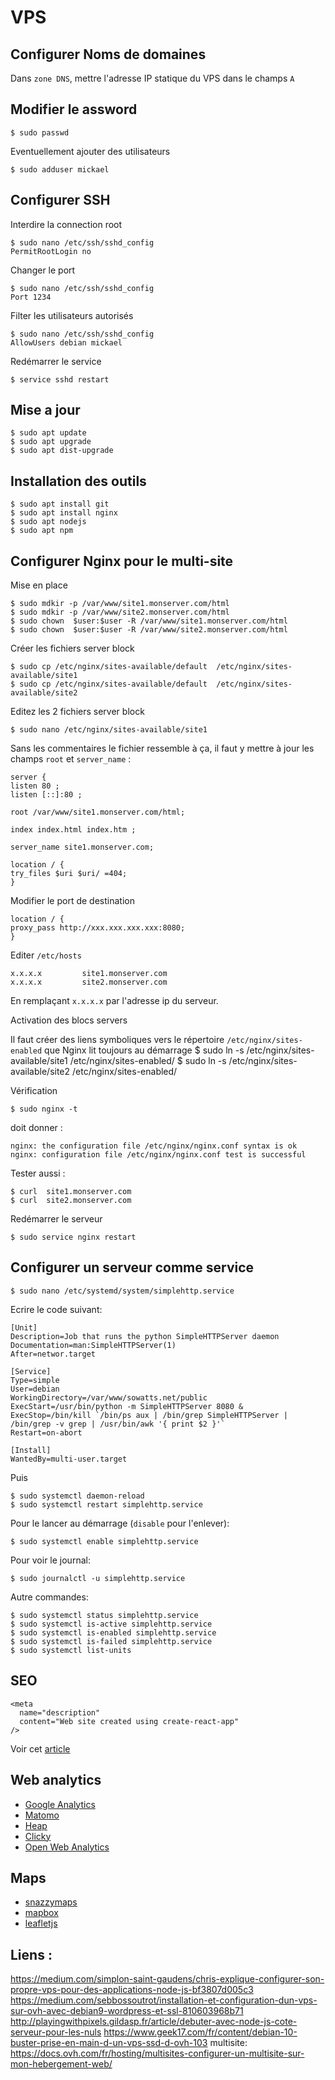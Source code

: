 # VPS

## Configurer Noms de domaines
Dans `zone DNS`, mettre l'adresse IP statique du VPS dans le champs `A`

## Modifier le assword

    $ sudo passwd

Eventuellement ajouter des utilisateurs

    $ sudo adduser mickael

## Configurer SSH
Interdire la connection root

    $ sudo nano /etc/ssh/sshd_config
    PermitRootLogin no

Changer le port

    $ sudo nano /etc/ssh/sshd_config
    Port 1234

Filter les utilisateurs autorisés

    $ sudo nano /etc/ssh/sshd_config
    AllowUsers debian mickael

Redémarrer le service

    $ service sshd restart

## Mise a jour

    $ sudo apt update
    $ sudo apt upgrade
    $ sudo apt dist-upgrade

## Installation des outils

    $ sudo apt install git
    $ sudo apt install nginx
    $ sudo apt nodejs
    $ sudo apt npm


## Configurer Nginx pour le multi-site
Mise en place

    $ sudo mdkir -p /var/www/site1.monserver.com/html 
    $ sudo mdkir -p /var/www/site2.monserver.com/html
    $ sudo chown  $user:$user -R /var/www/site1.monserver.com/html
    $ sudo chown  $user:$user -R /var/www/site2.monserver.com/html

Créer les fichiers server block

    $ sudo cp /etc/nginx/sites-available/default  /etc/nginx/sites-available/site1
    $ sudo cp /etc/nginx/sites-available/default  /etc/nginx/sites-available/site2

Editez les 2 fichiers server block

    $ sudo nano /etc/nginx/sites-available/site1

Sans les commentaires le fichier ressemble à ça, il faut y mettre à jour les champs `root` et `server_name` :

    server {
    listen 80 ;
    listen [::]:80 ;

    root /var/www/site1.monserver.com/html;

    index index.html index.htm ;

    server_name site1.monserver.com;

    location / {
    try_files $uri $uri/ =404;
    }

Modifier le port de destination 

    location / {
    proxy_pass http://xxx.xxx.xxx.xxx:8080;
    }

Editer `/etc/hosts`

    x.x.x.x         site1.monserver.com
    x.x.x.x         site2.monserver.com
En remplaçant `x.x.x.x` par l'adresse ip du serveur.

Activation des blocs servers

Il faut créer des liens symboliques vers le répertoire `/etc/nginx/sites-enabled` que Nginx lit toujours au démarrage
    $ sudo ln -s /etc/nginx/sites-available/site1 /etc/nginx/sites-enabled/
    $ sudo ln -s /etc/nginx/sites-available/site2 /etc/nginx/sites-enabled/

Vérification

    $ sudo nginx -t
 doit donner :

    nginx: the configuration file /etc/nginx/nginx.conf syntax is ok
    nginx: configuration file /etc/nginx/nginx.conf test is successful

Tester aussi :

    $ curl  site1.monserver.com
    $ curl  site2.monserver.com

Redémarrer le serveur

    $ sudo service nginx restart

## Configurer un serveur comme service

    $ sudo nano /etc/systemd/system/simplehttp.service

Ecrire le code suivant:

    [Unit]
    Description=Job that runs the python SimpleHTTPServer daemon
    Documentation=man:SimpleHTTPServer(1)
    After=networ.target

    [Service]
    Type=simple
    User=debian
    WorkingDirectory=/var/www/sowatts.net/public
    ExecStart=/usr/bin/python -m SimpleHTTPServer 8080 &
    ExecStop=/bin/kill `/bin/ps aux | /bin/grep SimpleHTTPServer | /bin/grep -v grep | /usr/bin/awk '{ print $2 }'`
    Restart=on-abort

    [Install]
    WantedBy=multi-user.target

Puis 

    $ sudo systemctl daemon-reload
    $ sudo systemctl restart simplehttp.service

Pour le lancer au démarrage (`disable` pour l'enlever):

    $ sudo systemctl enable simplehttp.service

Pour voir le journal:

    $ sudo journalctl -u simplehttp.service

Autre commandes:

    $ sudo systemctl status simplehttp.service
    $ sudo systemctl is-active simplehttp.service
    $ sudo systemctl is-enabled simplehttp.service
    $ sudo systemctl is-failed simplehttp.service
    $ sudo systemctl list-units

## SEO

    <meta
      name="description"
      content="Web site created using create-react-app"
    />

Voir cet [article](https://www.seo.fr/definition/seo-definition)

## Web analytics

* [Google Analytics](https://analytics.google.com/analytics/web/provision/#/provision)
* [Matomo](https://matomo.org)
* [Heap](https://heapanalytics.com/)
* [Clicky](https://clicky.com/)
* [Open Web Analytics](http://www.openwebanalytics.com/)

## Maps

* [snazzymaps](https://snazzymaps.com)
* [mapbox](https://www.mapbox.com/)
* [leafletjs](http://leafletjs.com/)

## Liens :
https://medium.com/simplon-saint-gaudens/chris-explique-configurer-son-propre-vps-pour-des-applications-node-js-bf3807d005c3
https://medium.com/sebbossoutrot/installation-et-configuration-dun-vps-sur-ovh-avec-debian9-wordpress-et-ssl-810603968b71
http://playingwithpixels.gildasp.fr/article/debuter-avec-node-js-cote-serveur-pour-les-nuls
https://www.geek17.com/fr/content/debian-10-buster-prise-en-main-d-un-vps-ssd-d-ovh-103
multisite: https://docs.ovh.com/fr/hosting/multisites-configurer-un-multisite-sur-mon-hebergement-web/


